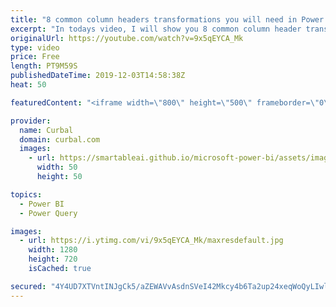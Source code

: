 ```yaml
---
title: "8 common column headers transformations you will need in Power Query"
excerpt: "In todays video, I will show you 8 common column header transformations that you will probably need to do in Power Query. Looking for a specific one? Use the keynotes below:  Keynotes:\r  01:00 CamelCase to Camel case\r 02:00 Proper casing to Proper Casing\r 02:24 Uppercasing to UPPERCASING\r 02:30 LOWERCASING"
originalUrl: https://youtube.com/watch?v=9x5qEYCA_Mk
type: video
price: Free
length: PT9M59S
publishedDateTime: 2019-12-03T14:58:38Z
heat: 50

featuredContent: "<iframe width=\"800\" height=\"500\" frameborder=\"0\" src=\"https://www.youtube.com/embed/9x5qEYCA_Mk\" allow=\"accelerometer; autoplay; encrypted-media; gyroscope; picture-in-picture\" allowfullscreen></iframe>"

provider:
  name: Curbal
  domain: curbal.com
  images:
    - url: https://smartableai.github.io/microsoft-power-bi/assets/images/organizations/curbal.com-50x50.jpg
      width: 50
      height: 50

topics:
  - Power BI
  - Power Query

images:
  - url: https://i.ytimg.com/vi/9x5qEYCA_Mk/maxresdefault.jpg
    width: 1280
    height: 720
    isCached: true

secured: "4Y4UD7XTVntINJgCk5/aZEWAVvAsdnSVeI42Mkcy4b6Ta2up24xeqWoQyLIwlfLIL1fJgsIlROV21PvDymN6042b7fE6Lb3IwtrFKFyQ0Z9tGVPG4ANCNevpcsOB40qItmppsP5bCKooVEPK3FRDaSE5rhLJyxLl10Za33D9eXwmEYF/cCpLN285/jvSd38SG6RvLTzcPyXVwASZMKjo672XZzutwTSXlnlbmRHiSXNhceiPR1t2AlnnTzuiK629+R8jaTPlmAYRDQMkhdhpFSyaSMMPDf/kQe8aDQPDllW4wSsRzpX5Vfqur8xRfzIRuLV+vSg1T9invuQNumDPUN0FP3lbwNofA5G77IXPpTQ7LkIuFqRP+eoZl56DXpIrMRxg9EokIspcav6K4QAPfrK6laYOLmqhbxOREhvuhwQ=;bhpqJwwpXz8BFAOGdkYpyg=="
---
```


